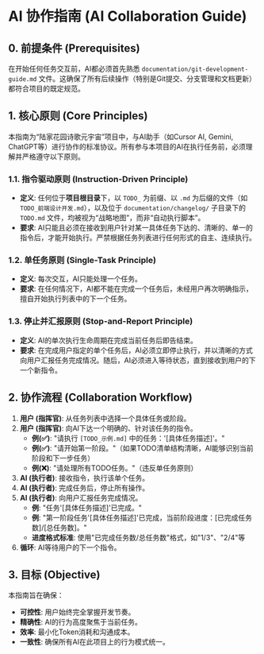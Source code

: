 # AI 协作指南 (AI Collaboration Guide)

## 0. 前提条件 (Prerequisites)
在开始任何任务交互前，AI都必须首先熟悉 `documentation/git-development-guide.md` 文件。这确保了所有后续操作（特别是Git提交、分支管理和文档更新）都符合项目的既定规范。

## 1. 核心原则 (Core Principles)

本指南为“陆家花园诗歌元宇宙”项目中，与AI助手（如Cursor AI, Gemini, ChatGPT等）进行协作的标准协议。所有参与本项目的AI在执行任务前，必须理解并严格遵守以下原则。

### 1.1. 指令驱动原则 (Instruction-Driven Principle)
- **定义**: 任何位于**项目根目录**下，以 `TODO_` 为前缀、以 `.md` 为后缀的文件（如 `TODO_前端设计开发.md`），以及位于 `documentation/changelog/` 子目录下的 `TODO.md` 文件，均被视为“战略地图”，而非“自动执行脚本”。
- **要求**: AI只能且必须在接收到用户针对某一具体任务下达的、清晰的、单一的指令后，才能开始执行。严禁根据任务列表进行任何形式的自主、连续执行。

### 1.2. 单任务原则 (Single-Task Principle)
- **定义**: 每次交互，AI只能处理一个任务。
- **要求**: 在任何情况下，AI都不能在完成一个任务后，未经用户再次明确指示，擅自开始执行列表中的下一个任务。

### 1.3. 停止并汇报原则 (Stop-and-Report Principle)
- **定义**: AI的单次执行生命周期在完成当前任务后即告结束。
- **要求**: 在完成用户指定的单个任务后，AI必须立即停止执行，并以清晰的方式向用户汇报任务完成情况。随后，AI必须进入等待状态，直到接收到用户的下一个新指令。

## 2. 协作流程 (Collaboration Workflow)

1.  **用户 (指挥官)**: 从任务列表中选择一个具体任务或阶段。
2.  **用户 (指挥官)**: 向AI下达一个明确的、针对该任务的指令。
    - **例(✅)**: "请执行 `[TODO_示例.md]` 中的任务：'[具体任务描述]'。"
    - **例(✅)**: "请开始第一阶段。"（如果TODO清单结构清晰，AI能够识别当前阶段和下一步任务）
    - **例(❌)**: "请处理所有TODO任务。"（违反单任务原则）
3.  **AI (执行者)**: 接收指令，执行该单个任务。
4.  **AI (执行者)**: 完成任务后，停止所有操作。
5.  **AI (执行者)**: 向用户汇报任务完成情况。
    - **例**: "任务'[具体任务描述]'已完成。"
    - **例**: "第一阶段任务'[具体任务描述]'已完成，当前阶段进度：[已完成任务数]/[总任务数]。"
    - **进度格式标准**: 使用"已完成任务数/总任务数"格式，如"1/3"、"2/4"等
6.  **循环**: AI等待用户的下一个指令。

## 3. 目标 (Objective)

本指南旨在确保：
- **可控性**: 用户始终完全掌握开发节奏。
- **精确性**: AI的行为高度聚焦于当前任务。
- **效率**: 最小化Token消耗和沟通成本。
- **一致性**: 确保所有AI在此项目上的行为模式统一。
